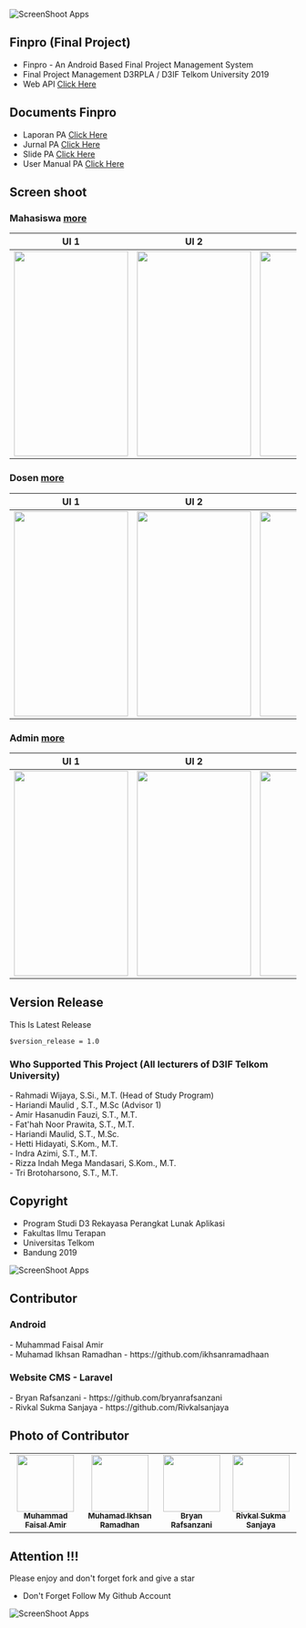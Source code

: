 ![ScreenShoot Apps](https://raw.githubusercontent.com/amirisback/amirisback/master/docs/image/deprecated.png?raw=true)

## Finpro (Final Project)
- Finpro - An Android Based Final Project Management System
- Final Project Management D3RPLA / D3IF Telkom University 2019
- Web API [Click Here](https://github.com/amirisback/Finpro-PA-D3IF-Telkom/tree/master/webapp/finpro-laravel)

## Documents Finpro
- Laporan PA [Click Here](https://github.com/amirisback/Finpro-PA-D3IF-Telkom/blob/master/docs/book/buku_pa_finpro.pdf)
- Jurnal PA [Click Here](https://github.com/amirisback/Finpro-PA-D3IF-Telkom/blob/master/docs/book/jurnal_finpro.pdf)
- Slide PA [Click Here](https://github.com/amirisback/Finpro-PA-D3IF-Telkom/blob/master/docs/book/presentation_finpro.pdf)
- User Manual PA [Click Here](https://github.com/amirisback/Finpro-PA-D3IF-Telkom/blob/master/docs/book/user_manual_finpro.pdf)

## Screen shoot

### Mahasiswa [more](https://github.com/amirisback/Finpro-PA-D3IF-Telkom/tree/master/docs/image/mahasiswa)
| UI 1 | UI 2 | UI 3 |
|:----:|:----:|:----:|
|<img width="200px" height="360px" src="docs/image/mahasiswa/mahasiswa_judul_pengajuan.png"> | <img width="200px" height="360px" src="docs/image/mahasiswa/mahasiswa_menu pengajuan mandiri.png"> | <img width="200px" height="360px" src="docs/image/mahasiswa/mahasiswa_list judul available.png"> |

### Dosen [more](https://github.com/amirisback/Finpro-PA-D3IF-Telkom/tree/master/docs/image/dosen)
| UI 1 | UI 2 | UI 3 |
|:----:|:----:|:----:|
|<img width="200px" height="360px" src="docs/image/dosen/ss_1.png"> | <img width="200px" height="360px" src="docs/image/dosen/ss_2.png"> | <img width="200px" height="360px" src="docs/image/dosen/ss_3.png"> |

### Admin [more](https://github.com/amirisback/Finpro-PA-D3IF-Telkom/tree/master/docs/image/admin)
| UI 1 | UI 2 | UI 3 |
|:----:|:----:|:----:|
|<img width="200px" height="360px" src="docs/image/admin/25_Judul_2.png"> | <img width="200px" height="360px" src="docs/image/admin/27_Proyek_Akhir_1.png"> | <img width="200px" height="360px" src="docs/image/admin/31_Pemetaan_Monev_2.png"> |

## Version Release
This Is Latest Release

    $version_release = 1.0


<h3>Who Supported This Project (All lecturers of D3IF Telkom University)</h3>
- Rahmadi Wijaya, S.Si., M.T. (Head of Study Program)<br>
- Hariandi Maulid , S.T., M.Sc (Advisor 1)<br>
- Amir Hasanudin Fauzi, S.T., M.T.<br>
- Fat'hah Noor Prawita, S.T., M.T.<br>
- Hariandi Maulid, S.T., M.Sc.<br>
- Hetti Hidayati, S.Kom., M.T.<br>
- Indra Azimi, S.T., M.T.<br>
- Rizza Indah Mega Mandasari, S.Kom., M.T.<br>
- Tri Brotoharsono, S.T., M.T.

## Copyright
- Program Studi D3 Rekayasa Perangkat Lunak Aplikasi
- Fakultas Ilmu Terapan
- Universitas Telkom
- Bandung 2019

![ScreenShoot Apps](docs/image/mad_score.png?raw=true)

## Contributor
<h3>Android</h3>
- Muhammad Faisal Amir<br>
- Muhamad Ikhsan Ramadhan - https://github.com/ikhsanramadhaan

<h3>Website CMS - Laravel</h3>
- Bryan Rafsanzani - https://github.com/bryanrafsanzani<br>
- Rivkal Sukma Sanjaya - https://github.com/Rivkalsanjaya

## Photo of Contributor
<table>
    <tr>
    <td align="center"><a href="https://github.com/amirisback"><img src="https://avatars3.githubusercontent.com/u/24654871?s=460&u=75331d873971a2b387962aade2ba544448e2822d&v=4" width="100px;" alt=""/><br /><sub><b>Muhammad Faisal Amir</b></td>
    <td align="center"><a href="https://github.com/ikhsanramadhaan"><img src="https://avatars.githubusercontent.com/u/36533637?v=4" width="100px;" alt=""/><br /><sub><b>Muhamad Ikhsan Ramadhan</b></td>
    <td align="center"><a href="https://github.com/bryanrafsanzani"><img src="https://avatars.githubusercontent.com/u/36535733?v=4" width="100px;" alt=""/><br /><sub><b>Bryan Rafsanzani</b></td>
    <td align="center"><a href="https://github.com/Rivkalsanjaya"><img src="https://avatars.githubusercontent.com/u/37452770?v=4" width="100px;" alt=""/><br /><sub><b>Rivkal Sukma Sanjaya</b></td>
    </tr>
</table>

## Attention !!!
Please enjoy and don't forget fork and give a star
- Don't Forget Follow My Github Account

![ScreenShoot Apps](docs/image/poster.jpg?raw=true)
